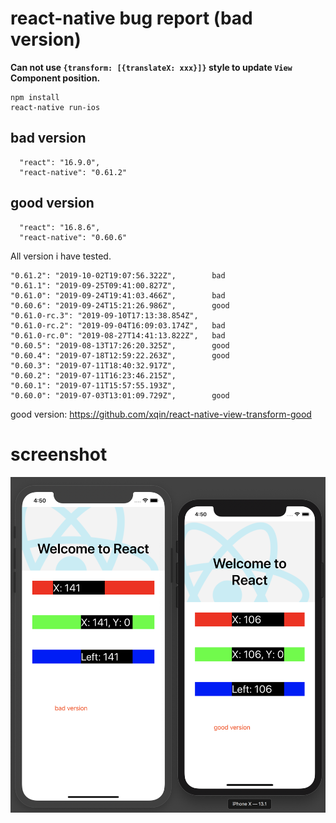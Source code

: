 

# react-native bug report (bad version)

**Can not use `{transform: [{translateX: xxx}]}` style to update `View` Component position.**



```
npm install
react-native run-ios
```


## bad version
```
  "react": "16.9.0",
  "react-native": "0.61.2"
```

## good version
```
  "react": "16.8.6",
  "react-native": "0.60.6"
```

All version i have tested.

```
"0.61.2": "2019-10-02T19:07:56.322Z",        bad
"0.61.1": "2019-09-25T09:41:00.827Z",
"0.61.0": "2019-09-24T19:41:03.466Z",        bad
"0.60.6": "2019-09-24T15:21:26.986Z",        good
"0.61.0-rc.3": "2019-09-10T17:13:38.854Z",
"0.61.0-rc.2": "2019-09-04T16:09:03.174Z",   bad
"0.61.0-rc.0": "2019-08-27T14:41:13.822Z",   bad
"0.60.5": "2019-08-13T17:26:20.325Z",        good
"0.60.4": "2019-07-18T12:59:22.263Z",        good
"0.60.3": "2019-07-11T18:40:32.917Z",
"0.60.2": "2019-07-11T16:23:46.215Z",
"0.60.1": "2019-07-11T15:57:55.193Z",
"0.60.0": "2019-07-03T13:01:09.729Z",        good
```


good version: https://github.com/xqin/react-native-view-transform-good

# screenshot

![screenshot](./screenshot.png "screenshot")

